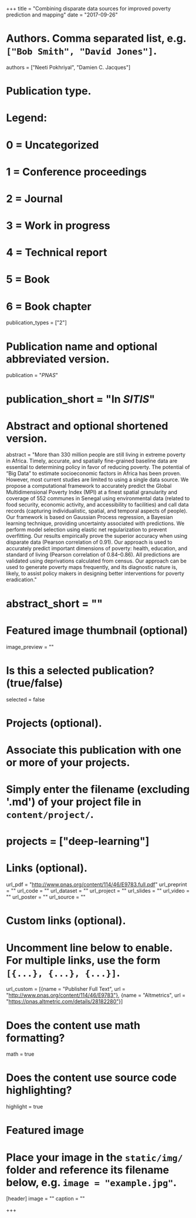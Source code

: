 +++
title = "Combining disparate data sources for improved poverty prediction and mapping"
date = "2017-09-26"

# Authors. Comma separated list, e.g. `["Bob Smith", "David Jones"]`.
authors = ["Neeti Pokhriyal", "Damien C. Jacques"]

# Publication type.
# Legend:
# 0 = Uncategorized
# 1 = Conference proceedings
# 2 = Journal
# 3 = Work in progress
# 4 = Technical report
# 5 = Book
# 6 = Book chapter
publication_types = ["2"]

# Publication name and optional abbreviated version.
publication = "*PNAS*"
# publication_short = "In *SITIS*"

# Abstract and optional shortened version.
abstract = "More than 330 million people are still living in extreme poverty in Africa. Timely, accurate, and spatially fine-grained baseline data are essential to determining policy in favor of reducing poverty. The potential of “Big Data” to estimate socioeconomic factors in Africa has been proven. However, most current studies are limited to using a single data source. We propose a computational framework to accurately predict the Global Multidimensional Poverty Index (MPI) at a finest spatial granularity and coverage of 552 communes in Senegal using environmental data (related to food security, economic activity, and accessibility to facilities) and call data records (capturing individualistic, spatial, and temporal aspects of people). Our framework is based on Gaussian Process regression, a Bayesian learning technique, providing uncertainty associated with predictions. We perform model selection using elastic net regularization to prevent overfitting. Our results empirically prove the superior accuracy when using disparate data (Pearson correlation of 0.91). Our approach is used to accurately predict important dimensions of poverty: health, education, and standard of living (Pearson correlation of 0.84–0.86). All predictions are validated using deprivations calculated from census. Our approach can be used to generate poverty maps frequently, and its diagnostic nature is, likely, to assist policy makers in designing better interventions for poverty eradication."
# abstract_short = ""

# Featured image thumbnail (optional)
image_preview = ""

# Is this a selected publication? (true/false)
selected = false

# Projects (optional).
#   Associate this publication with one or more of your projects.
#   Simply enter the filename (excluding '.md') of your project file in `content/project/`.
# projects = ["deep-learning"]

# Links (optional).
url_pdf = "http://www.pnas.org/content/114/46/E9783.full.pdf"
url_preprint = ""
url_code = ""
url_dataset = ""
url_project = ""
url_slides = ""
url_video = ""
url_poster = ""
url_source = ""

# Custom links (optional).
#   Uncomment line below to enable. For multiple links, use the form `[{...}, {...}, {...}]`.
url_custom = [{name = "Publisher Full Text", url = "http://www.pnas.org/content/114/46/E9783"},
{name = "Altmetrics", url = "https://pnas.altmetric.com/details/28182280"}]

# Does the content use math formatting?
math = true

# Does the content use source code highlighting?
highlight = true

# Featured image
# Place your image in the `static/img/` folder and reference its filename below, e.g. `image = "example.jpg"`.
[header]
image = ""
caption = ""

+++

